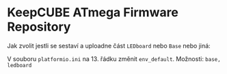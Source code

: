 # KeepCUBE ATmega Firmware Repository

Jak zvolit jestli se sestaví a uploadne část `LEDboard` nebo `Base` nebo jiná:

V souboru `platformio.ini` na 13\. řádku změnit `env_default`. Možnosti: `base, ledboard`
